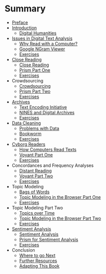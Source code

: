 # Summary

* [Preface](README.md)
* [Introduction](introduction.md)
    * [Digital Humanities](digital-humanities.md)
* [Issues in Digital Text Analysis](issues-in-digital-text-analysis.md)
    * [Why Read with a Computer?](issues/why_read_with_a_computer.md)
    * [Google NGram Viewer](issues/google_ngram.md)
    * [Exercises](issues/exercises.md)
* [Close Reading](close-reading.md)
    * [Close Reading](close_reading/close_reading.md)
    * [Prism Part One](close_reading/prism_part_one.md)
    * [Exercises](close_reading/exercises.md)
* Crowdsourcing
    * [Crowdsourcing](crowdsourcing/crowdsourcing.md)
    * [Prism Part Two](crowdsourcing/prism_part_two.md)
    * [Exercises](crowdsourcing/exercises.md)
* [Archives](archives.md)
    * [Text Encoding Initiative](archives/tei.md)
    * [NINES and Digital Archives](archives/nines.md)
    * [Exercises](archives/exercises.md)
* [Data Cleaning](data-cleaning.md)
    * [Problems with Data](data_cleaning/problems_with_data.md)
    * [Bookworm](data_cleaning/bookworm.md)
    * [Exercises](data_cleaning/exercises.md)
* [Cyborg Readers](cyborg-readers.md)
    * [How Computers Read Texts](cyborg_readers/computer_reading.md)
    * [Voyant Part One](cyborg_readers/voyant_part_one.md)
    * [Exercises](cyborg_readers/exercises.md)
* Concordances and Frequency Analyses
    * [Distant Reading](text_analysis/distant_reading.md)
    * [Voyant Part Two](text_analysis/voyant_part_two.md)
    * [Exercises](text_analysis/exercises.md)
* Topic Modeling
    * [Bags of Words](topic_modeling/bags_of_words.md)
    * [Topic Modeling in the Browser Part One](topic_modeling/topic_modeling_part_one.md)
    * [Exercises](topic_modeling/exercises.md)
* Topic Modeling Part Two
    * [Topics over Time](topic_modeling_part_two/topics_over_time.md)
    * [Topic Modeling in the Browser Part Two](topic_modeling_part_two/topic_modeling_part_two.md)
    * [Exercises](topic_modeling_part_two/exercises.md)
* [Sentiment Analysis](sentiment-analysis.md)
    * [Sentiment Analysis](sentiment_analysis/sentiment_analysis.md)
    * [Prism for Sentiment Analysis](sentiment_analysis/prism_part_three.md)
    * [Exercises](sentiment_analysis/exercises.md)
* Conclusion
    * [Where to go Next](conclusion/where_to_go.md)
    * [Further Resources](conclusion/resources.md)
    * [Adapting This Book](conclusion/adapting.md)

